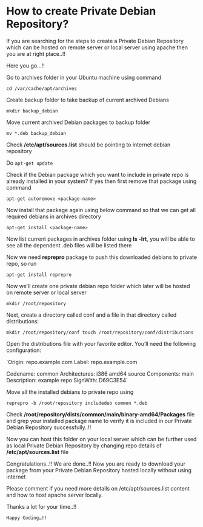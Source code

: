 # How to create Private Debian Repository?
If you are searching for the steps to create a Private Debian Repository which can be hosted on remote server or local server using apache then you are at right place..!!

Here you go…!!

Go to archives folder in your Ubuntu machine using command

`cd /var/cache/apt/archives`

Create backup folder to take backup of current archived Debians

`mkdir backup_debian`

Move current archived Debian packages to backup folder

`mv *.deb backup_debian`

Check **/etc/apt/sources.list** should be pointing to internet debian repository

Do `apt-get update`

Check if the Debian package which you want to include in private repo is already installed in your system? If yes then first remove that package using command

`apt-get autoremove <package-name>`

Now install that package again using below command so that we can get all required debians in archives directory

`apt-get install <package-name>`

Now list current packages in archives folder using **ls -lrt**, you will be able to see all the dependent .deb files will be listed there

Now we need **reprepro** package to push this downloaded debians to private repo, so run

`apt-get install reprepro`

Now we’ll create one private debian repo folder which later will be hosted on remote server or local server

`mkdir /root/repository`

Next, create a directory called conf and a file in that directory called distributions:

`mkdir /root/repository/conf
touch /root/repository/conf/distributions`

Open the distributions file with your favorite editor. You’ll need the following configuration:

`Origin: repo.example.com 
Label: repo.example.com 

Codename: common 
Architectures: i386 amd64 
source Components: main 
Description: example repo 
SignWith: D69C3E54`

Move all the installed debians to private repo using

`reprepro -b /root/repository includedeb common *.deb`

Check **/root/repository/dists/common/main/binary-amd64/Packages** file and grep your installed package name to verify it is included in our Private Debian Repository successfully..!!

Now you can host this folder on your local server which can be further used as local Private Debian Repository by changing repo details of **/etc/apt/sources.list** file

Congratulations..!! We are done..!! Now you are ready to download your package from your Private Debian Repository hosted locally without using internet

Please comment if you need more details on /etc/apt/sources.list content and how to host apache server locally.

Thanks a lot for your time..!!

`Happy Coding…!!`
